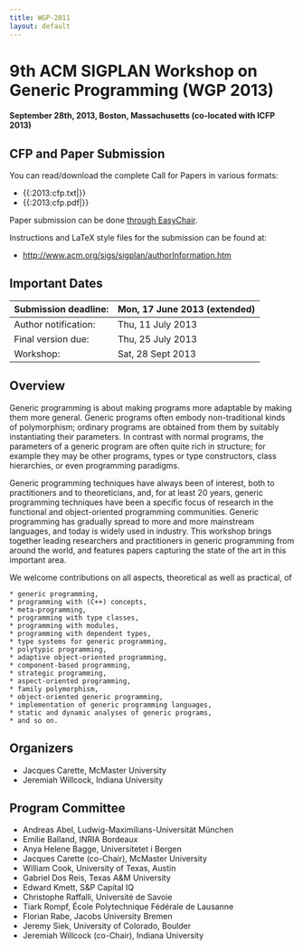 ```yaml
---
title: WGP-2011
layout: default
---
```


# 9th ACM SIGPLAN Workshop on Generic Programming (WGP 2013)

#### September 28th, 2013, Boston, Massachusetts (co-located with ICFP 2013)

## CFP and Paper Submission

You can read/download the complete Call for Papers in various formats:

   * {{:2013:cfp.txt|}}
   * {{:2013:cfp.pdf|}}

Paper submission can be done [through EasyChair](https///www.easychair.org/conferences/?conf=wgp2013).

Instructions and LaTeX style files for the submission can be found at:

   * http://www.acm.org/sigs/sigplan/authorInformation.htm

## Important Dates

 | Submission deadline: | Mon, 17 June 2013 (extended) | 
 | -------------------- | ---------------------------- | 
 | Author notification: | Thu, 11 July 2013            | 
 | Final version due:   | Thu, 25 July 2013            | 
 | Workshop:            | Sat, 28 Sept 2013            | 

## Overview

Generic programming is about making programs more adaptable by making
them more general. Generic programs often embody non-traditional kinds
of polymorphism; ordinary programs are obtained from them by suitably
instantiating their parameters. In contrast with normal programs, the
parameters of a generic program are often quite rich in structure; for
example they may be other programs, types or type constructors, class
hierarchies, or even programming paradigms.

Generic programming techniques have always been of interest, both to
practitioners and to theoreticians, and, for at least 20 years,
generic programming techniques have been a specific focus of research
in the functional and object-oriented programming communities. Generic
programming has gradually spread to more and more mainstream
languages, and today is widely used in industry. This workshop brings
together leading researchers and practitioners in generic programming
from around the world, and features papers capturing the state of the
art in this important area.

We welcome contributions on all aspects, theoretical as well as
practical, of

    * generic programming,
    * programming with (C++) concepts,
    * meta-programming,
    * programming with type classes,
    * programming with modules,
    * programming with dependent types,
    * type systems for generic programming,
    * polytypic programming,
    * adaptive object-oriented programming,
    * component-based programming,
    * strategic programming,
    * aspect-oriented programming,
    * family polymorphism,
    * object-oriented generic programming,
    * implementation of generic programming languages,
    * static and dynamic analyses of generic programs,
    * and so on.

## Organizers

   * Jacques Carette, McMaster University
   * Jeremiah Willcock, Indiana University

##  Program Committee 

   * Andreas Abel, Ludwig-Maximilians-Universität München
   * Emilie Balland, INRIA Bordeaux
   * Anya Helene Bagge, Universitetet i Bergen
   * Jacques Carette (co-Chair), McMaster University
   * William Cook, University of Texas, Austin
   * Gabriel Dos Reis, Texas A&M University
   * Edward Kmett, S&P Capital IQ
   * Christophe Raffalli, Université de Savoie
   * Tiark Rompf, École Polytechnique Fédérale de Lausanne
   * Florian Rabe, Jacobs University Bremen
   * Jeremy Siek, University of Colorado, Boulder
   * Jeremiah Willcock (co-Chair), Indiana University



